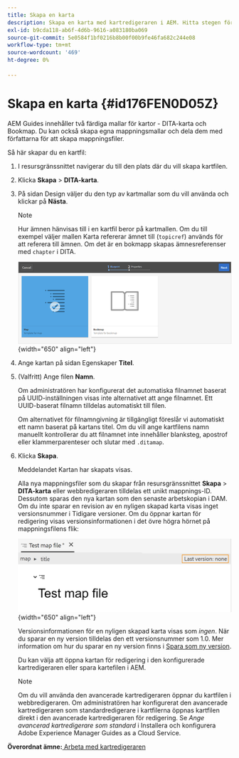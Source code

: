 ```yaml
---
title: Skapa en karta
description: Skapa en karta med kartredigeraren i AEM. Hitta stegen för att skapa en kartfil baserat på en kartmall.
exl-id: b9cda118-ab6f-4d6b-9616-a083180ba069
source-git-commit: 5e0584f1bf0216b8b00f00b9fe46fa682c244e08
workflow-type: tm+mt
source-wordcount: '469'
ht-degree: 0%

---
```


# Skapa en karta {#id176FEN0D05Z}

AEM Guides innehåller två färdiga mallar för kartor - DITA-karta och Bookmap. Du kan också skapa egna mappningsmallar och dela dem med författarna för att skapa mappningsfiler.

Så här skapar du en kartfil:

1. I resursgränssnittet navigerar du till den plats där du vill skapa kartfilen.

1. Klicka **Skapa** \> **DITA-karta**.

1. På sidan Design väljer du den typ av kartmallar som du vill använda och klickar på **Nästa**.

   >[!NOTE]
   >
   > Hur ämnen hänvisas till i en kartfil beror på kartmallen. Om du till exempel väljer mallen Karta refererar ämnet till \(`topicref`\) används för att referera till ämnen. Om det är en bokmapp skapas ämnesreferenser med `chapter` i DITA.

   ![](images/map-template.png){width="650" align="left"}

1. Ange kartan på sidan Egenskaper **Titel**.

1. \(Valfritt\) Ange filen **Namn**.

   Om administratören har konfigurerat det automatiska filnamnet baserat på UUID-inställningen visas inte alternativet att ange filnamnet. Ett UUID-baserat filnamn tilldelas automatiskt till filen.

   Om alternativet för filnamngivning är tillgängligt föreslår vi automatiskt ett namn baserat på kartans titel. Om du vill ange kartfilens namn manuellt kontrollerar du att filnamnet inte innehåller blanksteg, apostrof eller klammerparenteser och slutar med `.ditamap`.

1. Klicka **Skapa**.

   Meddelandet Kartan har skapats visas.

   Alla nya mappningsfiler som du skapar från resursgränssnittet **Skapa** \> **DITA-karta** eller webbredigeraren tilldelas ett unikt mappnings-ID. Dessutom sparas den nya kartan som den senaste arbetskopian i DAM. Om du inte sparar en revision av en nyligen skapad karta visas inget versionsnummer i Tidigare versioner. Om du öppnar kartan för redigering visas versionsinformationen i det övre högra hörnet på mappningsfilens flik:

   ![](images/first-version-map-none.png){width="650" align="left"}

   Versionsinformationen för en nyligen skapad karta visas som *ingen*. När du sparar en ny version tilldelas den ett versionsnummer som 1.0. Mer information om hur du sparar en ny version finns i [Spara som ny version](web-editor-features.md#save-as-new-version-id209ME400GXA).

   Du kan välja att öppna kartan för redigering i den konfigurerade kartredigeraren eller spara kartefilen i AEM.

   >[!NOTE]
   >
   > Om du vill använda den avancerade kartredigeraren öppnar du kartfilen i webbredigeraren. Om administratören har konfigurerat den avancerade kartredigeraren som standardredigerare i kartfilerna öppnas kartfilen direkt i den avancerade kartredigeraren för redigering. Se *Ange avancerad kartredigerare som standard* i Installera och konfigurera Adobe Experience Manager Guides as a Cloud Service.


**Överordnat ämne:**[ Arbeta med kartredigeraren](map-editor.md)
